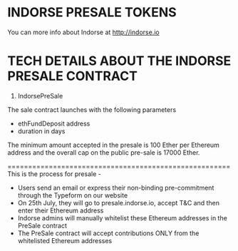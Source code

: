 INDORSE PRESALE TOKENS
=====================================================
You can more info about Indorse at http://indorse.io


TECH DETAILS ABOUT THE INDORSE PRESALE CONTRACT
=====================================================

1. IndorsePreSale

The sale contract launches with the following parameters
* ethFundDeposit address
* duration in days

The minimum amount accepted in the presale is 100 Ether per Ethereum address and the overall cap on the public pre-sale is 17000 Ether. 

======================================================
This is the process for presale - 
* Users send an email or express their non-binding pre-commitment through the Typeform on our website
* On 25th July, they will go to presale.indorse.io, accept T&C and then enter their Ethereum address
* Indorse admins will manually whitelist these Ethereum addresses in the PreSale contract
* The PreSale contract will accept contributions ONLY from the whitelisted Ethereum addresses